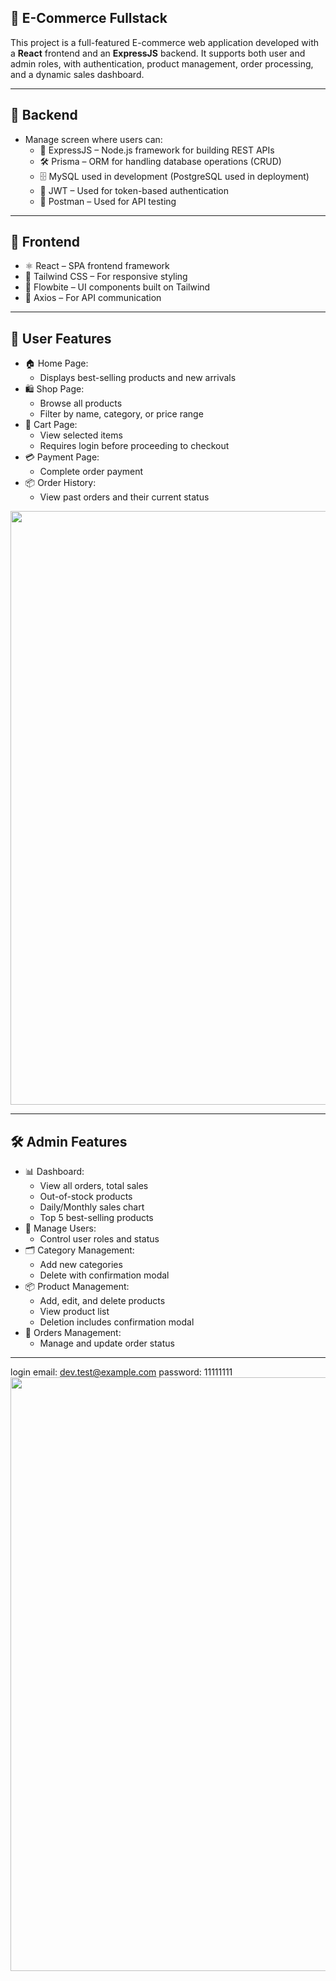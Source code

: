 ## 🛒 E-Commerce Fullstack
This project is a full-featured E-commerce web application developed with a **React** frontend and an **ExpressJS** backend.
It supports both user and admin roles, with authentication, product management, order processing, and a dynamic sales dashboard.

---

## 🔧 Backend
- Manage screen where users can:
  - 🧩 ExpressJS – Node.js framework for building REST APIs
  - 🛠️ Prisma – ORM for handling database operations (CRUD)
  - 🗄️ MySQL used in development (PostgreSQL used in deployment)
  - 🔐 JWT – Used for token-based authentication
  - 🧪 Postman – Used for API testing

---

## 🎨 Frontend
- ⚛️ React – SPA frontend framework
- 🎨 Tailwind CSS – For responsive styling
- 💠 Flowbite – UI components built on Tailwind
- 🔁 Axios – For API communication

---

## 👤 User Features
- 🏠 Home Page:
  - Displays best-selling products and new arrivals
- 🛍️ Shop Page:
  - Browse all products
  - Filter by name, category, or price range
- 🛒 Cart Page:
  - View selected items
  - Requires login before proceeding to checkout
- 💳 Payment Page:
  - Complete order payment
- 📦 Order History:
  - View past orders and their current status
<img width="950" src="https://github.com/user-attachments/assets/15378876-a375-4a8e-97a6-207d3ee5465d"/>

---



## 🛠️ Admin Features
- 📊 Dashboard:
  - View all orders, total sales
  - Out-of-stock products
  - Daily/Monthly sales chart
  - Top 5 best-selling products
- 👥 Manage Users:
  - Control user roles and status
- 🗂️ Category Management:
  - Add new categories
  - Delete with confirmation modal
- 📦 Product Management:
  - Add, edit, and delete products
  - View product list
  - Deletion includes confirmation modal
- 📑 Orders Management:
  - Manage and update order status

---

login
email: dev.test@example.com
password: 11111111
<img width="950" src="https://github.com/user-attachments/assets/5a502561-5d39-4293-85e6-c0f1dd35ec24"/>
